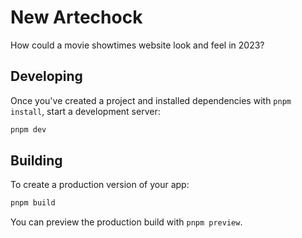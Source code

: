 # New Artechock

How could a movie showtimes website look and feel in 2023?


## Developing

Once you've created a project and installed dependencies with `pnpm install`, start a development server:

```bash
pnpm dev
```

## Building

To create a production version of your app:

```bash
pnpm build
```

You can preview the production build with `pnpm preview`.
